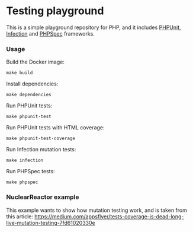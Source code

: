 # Testing playground

This is a simple playground repository for PHP, and it includes [PHPUnit](https://phpunit.de/), [Infection](https://infection.github.io/) and [PHPSpec](http://phpspec.net/) frameworks.

### Usage

Build the Docker image:

```make build```

Install dependencies:

```make dependencies```

Run PHPUnit tests:

```make phpunit-test```

Run PHPUnit tests with HTML coverage:

```make phpunit-test-coverage```

Run Infection mutation tests:

```make infection```

Run PHPSpec tests:

```make phpspec```

### NuclearReactor example

This example wants to show how mutation testing work, and is taken from this article: https://medium.com/appsflyer/tests-coverage-is-dead-long-live-mutation-testing-7fd61020330e